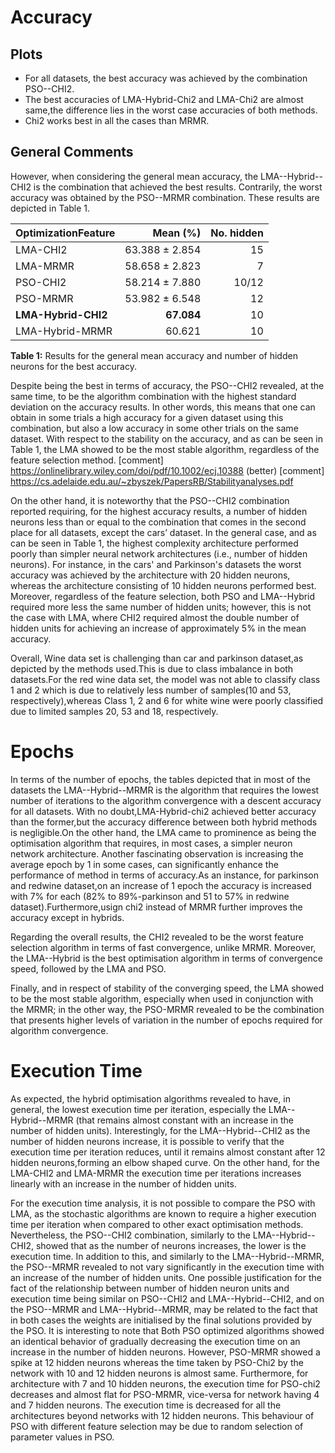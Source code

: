 # Accuracy

## Plots 

- For all datasets, the best accuracy was achieved by the combination PSO--CHI2. 
- The best accuracies of LMA-Hybrid-Chi2 and LMA-Chi2 are almost same,the difference lies in the worst case accuracies of both methods.
- Chi2 works best in all the cases than MRMR.

## General Comments

However, when considering the general mean accuracy, the LMA--Hybrid--CHI2 is the combination that achieved the best results. Contrarily, the worst accuracy was obtained by the PSO--MRMR combination. These results are depicted in Table 1.

| OptimizationFeature   |   Mean (%)     |   No. hidden |
|:----------------------|---------------:|-------------:|
| LMA-CHI2              | 63.388 ± 2.854 |        15    |
| LMA-MRMR              | 58.658 ± 2.823 |         7    |
| PSO-CHI2              | 58.214 ± 7.880 |       10/12  |
| PSO-MRMR              | 53.982 ± 6.548 |        12    |
| **LMA-Hybrid-CHI2**   | **67.084**     |         10   |
| LMA-Hybrid-MRMR       | 60.621         |         10   |
**Table 1:** Results for the general mean accuracy and number of hidden neurons for the best accuracy.

Despite being the best in terms of accuracy, the PSO--CHI2 revealed, at the same time, to be the algorithm combination with the highest standard deviation on the accuracy results. In other words, this means that one can obtain in some trials a high accuracy for a given dataset using this combination, but also a low accuracy in some other trials on the same dataset. With respect to the stability on the accuracy, and as can be seen in Table 1, the LMA showed to be the most stable algorithm, regardless of the feature selection method. 
[comment] https://onlinelibrary.wiley.com/doi/pdf/10.1002/ecj.10388 (better)
[comment] https://cs.adelaide.edu.au/~zbyszek/PapersRB/Stabilityanalyses.pdf

On the other hand, it is noteworthy that the PSO--CHI2 combination reported requiring, for the highest accuracy results, a number of hidden neurons less than or equal to the combination that comes in the second place for all datasets, except the cars’ dataset. In the general case, and as can be seen in Table 1, the highest complexity architecture performed poorly than simpler neural network architectures (i.e., number of hidden neurons). For instance, in the cars' and Parkinson's datasets the worst accuracy was achieved by the architecture with 20 hidden neurons, whereas the architecture consisting of 10 hidden neurons performed best. Moreover, regardless of the feature selection, both PSO and LMA--Hybrid required more less the same number of hidden units; however, this is not the case with LMA, where CHI2 required almost the double number of hidden units for achieving an increase of approximately 5% in the mean accuracy.

Overall, Wine data set is challenging than car and parkinson dataset,as depicted by the methods used.This is due to class imbalance in both datasets.For the red wine data set, the model was not able to classify class 1 and 2 which is due to relatively less number of samples(10  and  53,  respectively),whereas Class 1, 2 and 6 for white wine were poorly classified due to limited samples 20, 53 and 18, respectively.



# Epochs

In terms of the number of epochs, the tables depicted that in most of the datasets the LMA--Hybrid--MRMR is the algorithm that requires the lowest number of iterations to the algorithm convergence with a descent accuracy for all datasets. With no doubt,LMA-Hybrid-chi2 achieved better accuracy than the former,but the accuracy difference between both hybrid methods is negligible.On the other hand, the LMA came to prominence as being the optimisation algorithm that requires, in most cases, a simpler neuron network architecture.
Another fascinating observation is increasing the average epoch by 1 in some cases, can significantly enhance the performance of method in terms of accuracy.As an instance, for parkinson and redwine dataset,on an increase of 1 epoch the accuracy is increased with 7% for each  (82% to 89%-parkinson and 51 to 57% in redwine dataset).Furthermore,usign chi2 instead of MRMR further improves the accuracy except in hybrids.

Regarding the overall results, the CHI2 revealed to be the worst feature selection algorithm in terms of fast convergence, unlike MRMR. Moreover, the LMA--Hybrid is the best optimisation algorithm in terms of convergence speed, followed by the LMA and PSO.

Finally, and in respect of stability of the converging speed, the LMA showed to be the most stable algorithm, especially when used in conjunction with the MRMR; in the other way, the PSO-MRMR revealed to be the combination that presents higher levels of variation in the number of epochs required for algorithm convergence.

# Execution Time

As expected, the hybrid optimisation algorithms revealed to have, in general, the lowest execution time per iteration, especially the LMA--Hybrid--MRMR (that remains almost constant with an increase in the number of hidden units). Interestingly, for the LMA--Hybrid--CHI2 as the number of hidden neurons increase, it is possible to verify that the execution time per iteration reduces, until it remains almost constant after 12 hidden neurons,forming an elbow shaped curve. On the other hand, for the LMA-CHI2 and LMA-MRMR the execution time per iterations increases linearly with an increase in the number of hidden units.  

For the execution time analysis, it is not possible to compare the PSO with LMA, as the stochastic algorithms are known to require a higher execution time per iteration when compared to other exact optimisation methods. Nevertheless, the PSO--CHI2 combination, similarly to the LMA--Hybrid--CHI2, showed that as the number of neurons increases, the lower is the execution time. In addition to this, and similarly to the LMA--Hybrid--MRMR, the PSO--MRMR revealed to not vary significantly in the execution time with an increase of the number of hidden units. One possible justification for the fact of the relationship between number of hidden neuron units and execution time being similar on PSO--CHI2 and LMA--Hybrid--CHI2, and on the PSO--MRMR and LMA--Hybrid--MRMR, may be related to the fact that in both cases the weights are initialised by the final solutions provided by the PSO.
It is interesting to note that Both PSO optimized algorithms showed an identical behavior of gradually decreasing the execution time on an increase in the number of hidden neurons. However, PSO-MRMR showed a spike at 12 hidden neurons whereas the time taken by PSO-Chi2 by the network with 10 and 12 hidden neurons is almost same. Furthermore, for architecture with 7 and 10 hidden neurons, the execution time for PSO-chi2 decreases and almost flat for PSO-MRMR, vice-versa for network having 4 and 7 hidden neurons. The execution time is decreased for all the architectures beyond networks with 12 hidden neurons. This behaviour of PSO with different feature selection may be due to random selection of parameter values in PSO.  
